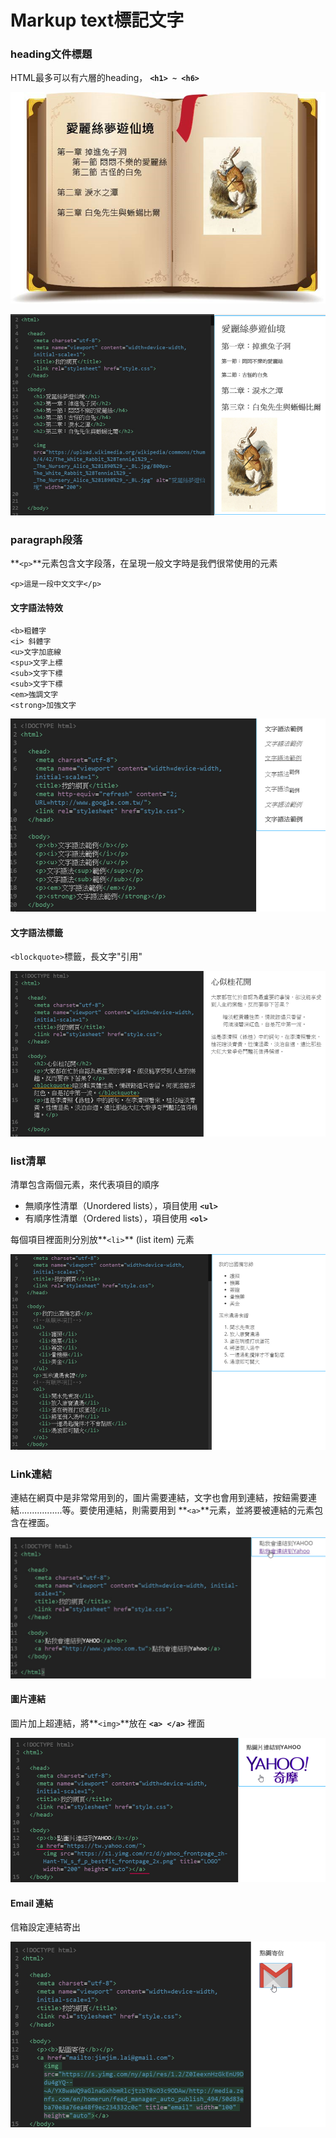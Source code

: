 # Markup text標記文字

### heading**文件標題**

HTML最多可以有六層的heading， **`<h1> ~ <h6>`**

![heading&#x5C31;&#x50CF;&#x4E00;&#x672C;&#x66F8;&#x7684;&#x7AE0;&#x7BC0;&#x6A19;&#x984C;](../.gitbook/assets/image%20%2882%29.png)



![&#x8ACB;&#x8A66;&#x8457;&#x5728;body&#x8F38;&#x5165;](../.gitbook/assets/image%20%2842%29.png)

### **paragraph段落**

**`<p>`**元素包含文字段落，在呈現一般文字時是我們很常使用的元素

```markup
<p>這是一段中文文字</p>
```

#### 文字語法特效

```markup
<b>粗體字
<i> 斜體字
<u>文字加底線
<spu>文字上標
<sub>文字下標
<sub>文字下標
<em>強調文字
<strong>加強文字
```

![](../.gitbook/assets/image%20%2841%29.png)

#### 文字語法標籤

`<blockquote>`標籤，長文字"引用"

![](../.gitbook/assets/image%20%2815%29.png)

### **list清單**

清單包含兩個元素，來代表項目的順序

* 無順序性清單（Unordered lists），項目使用 **`<ul>`**
* 有順序性清單（Ordered lists），項目使用 **`<ol>`**

 每個項目裡面則分別放**`<li>`** \(list item\) 元素

![](../.gitbook/assets/image%20%2846%29.png)

### Link連結

連結在網頁中是非常常用到的，圖片需要連結，文字也會用到連結，按鈕需要連結.................等。要使用連結，則需要用到 **`<a>`**元素，並將要被連結的元素包含在裡面。

![](../.gitbook/assets/image%20%2878%29.png)

#### 圖片連結

圖片加上超連結，將**`<img>`**放在 **`<a> </a>`** 裡面

![](../.gitbook/assets/image%20%2838%29.png)

#### Email 連結

信箱設定連結寄出

![](../.gitbook/assets/image%20%2848%29.png)

